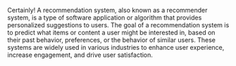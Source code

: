 Certainly! A recommendation system, also known as a recommender system, is a type of software application or algorithm that provides personalized suggestions to users. The goal of a recommendation system is to predict what items or content a user might be interested in, based on their past behavior, preferences, or the behavior of similar users. These systems are widely used in various industries to enhance user experience, increase engagement, and drive user satisfaction.